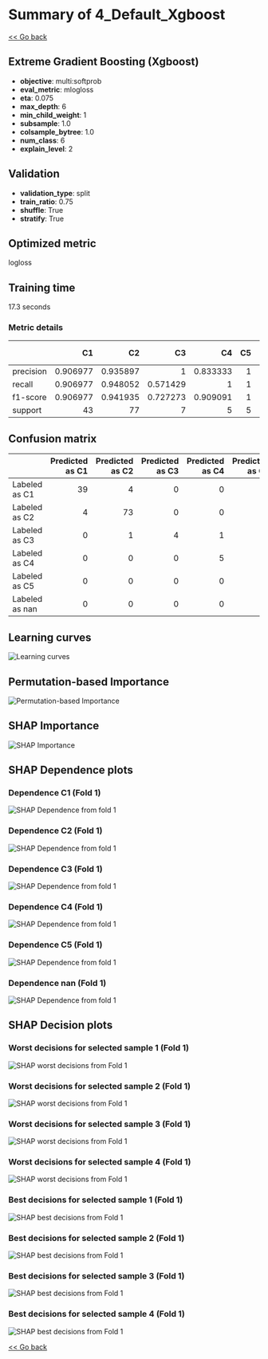 # Summary of 4_Default_Xgboost

[<< Go back](../README.md)


## Extreme Gradient Boosting (Xgboost)
- **objective**: multi:softprob
- **eval_metric**: mlogloss
- **eta**: 0.075
- **max_depth**: 6
- **min_child_weight**: 1
- **subsample**: 1.0
- **colsample_bytree**: 1.0
- **num_class**: 6
- **explain_level**: 2

## Validation
 - **validation_type**: split
 - **train_ratio**: 0.75
 - **shuffle**: True
 - **stratify**: True

## Optimized metric
logloss

## Training time

17.3 seconds

### Metric details
|           |        C1 |        C2 |       C3 |       C4 |   C5 |      nan |   accuracy |   macro avg |   weighted avg |   logloss |
|:----------|----------:|----------:|---------:|---------:|-----:|---------:|-----------:|------------:|---------------:|----------:|
| precision |  0.906977 |  0.935897 | 1        | 0.833333 |    1 | 0.833333 |   0.922535 |    0.918257 |       0.925334 |  0.269899 |
| recall    |  0.906977 |  0.948052 | 0.571429 | 1        |    1 | 1        |   0.922535 |    0.90441  |       0.922535 |  0.269899 |
| f1-score  |  0.906977 |  0.941935 | 0.727273 | 0.909091 |    1 | 0.909091 |   0.922535 |    0.899061 |       0.920499 |  0.269899 |
| support   | 43        | 77        | 7        | 5        |    5 | 5        |   0.922535 |  142        |     142        |  0.269899 |


## Confusion matrix
|                |   Predicted as C1 |   Predicted as C2 |   Predicted as C3 |   Predicted as C4 |   Predicted as C5 |   Predicted as nan |
|:---------------|------------------:|------------------:|------------------:|------------------:|------------------:|-------------------:|
| Labeled as C1  |                39 |                 4 |                 0 |                 0 |                 0 |                  0 |
| Labeled as C2  |                 4 |                73 |                 0 |                 0 |                 0 |                  0 |
| Labeled as C3  |                 0 |                 1 |                 4 |                 1 |                 0 |                  1 |
| Labeled as C4  |                 0 |                 0 |                 0 |                 5 |                 0 |                  0 |
| Labeled as C5  |                 0 |                 0 |                 0 |                 0 |                 5 |                  0 |
| Labeled as nan |                 0 |                 0 |                 0 |                 0 |                 0 |                  5 |

## Learning curves
![Learning curves](learning_curves.png)

## Permutation-based Importance
![Permutation-based Importance](permutation_importance.png)

## SHAP Importance
![SHAP Importance](shap_importance.png)

## SHAP Dependence plots

### Dependence C1 (Fold 1)
![SHAP Dependence from fold 1](learner_fold_0_shap_dependence_class_C1.png)
### Dependence C2 (Fold 1)
![SHAP Dependence from fold 1](learner_fold_0_shap_dependence_class_C2.png)
### Dependence C3 (Fold 1)
![SHAP Dependence from fold 1](learner_fold_0_shap_dependence_class_C3.png)
### Dependence C4 (Fold 1)
![SHAP Dependence from fold 1](learner_fold_0_shap_dependence_class_C4.png)
### Dependence C5 (Fold 1)
![SHAP Dependence from fold 1](learner_fold_0_shap_dependence_class_C5.png)
### Dependence nan (Fold 1)
![SHAP Dependence from fold 1](learner_fold_0_shap_dependence_class_nan.png)

## SHAP Decision plots

### Worst decisions for selected sample 1 (Fold 1)
![SHAP worst decisions from Fold 1](learner_fold_0_sample_0_worst_decisions.png)
### Worst decisions for selected sample 2 (Fold 1)
![SHAP worst decisions from Fold 1](learner_fold_0_sample_1_worst_decisions.png)
### Worst decisions for selected sample 3 (Fold 1)
![SHAP worst decisions from Fold 1](learner_fold_0_sample_2_worst_decisions.png)
### Worst decisions for selected sample 4 (Fold 1)
![SHAP worst decisions from Fold 1](learner_fold_0_sample_3_worst_decisions.png)
### Best decisions for selected sample 1 (Fold 1)
![SHAP best decisions from Fold 1](learner_fold_0_sample_0_best_decisions.png)
### Best decisions for selected sample 2 (Fold 1)
![SHAP best decisions from Fold 1](learner_fold_0_sample_1_best_decisions.png)
### Best decisions for selected sample 3 (Fold 1)
![SHAP best decisions from Fold 1](learner_fold_0_sample_2_best_decisions.png)
### Best decisions for selected sample 4 (Fold 1)
![SHAP best decisions from Fold 1](learner_fold_0_sample_3_best_decisions.png)

[<< Go back](../README.md)
